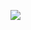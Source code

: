 ![](https://media2.giphy.com/media/v1.Y2lkPTc5MGI3NjExdmt1anVhejFxMnoxcmtyajNvbTl0N3JlOWVyaHY4dzdydTUwb2p4YSZlcD12MV9pbnRlcm5hbF9naWZfYnlfaWQmY3Q9Zw/OhTzbUdUvuJgI/giphy.webp)
